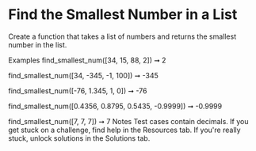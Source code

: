 # Find the Smallest Number in a List

Create a function that takes a list of numbers and returns the smallest number in the list.

Examples
find_smallest_num([34, 15, 88, 2]) ➞ 2

find_smallest_num([34, -345, -1, 100]) ➞ -345

find_smallest_num([-76, 1.345, 1, 0]) ➞ -76

find_smallest_num([0.4356, 0.8795, 0.5435, -0.9999]) ➞ -0.9999

find_smallest_num([7, 7, 7]) ➞ 7
Notes
Test cases contain decimals.
If you get stuck on a challenge, find help in the Resources tab.
If you're really stuck, unlock solutions in the Solutions tab.
